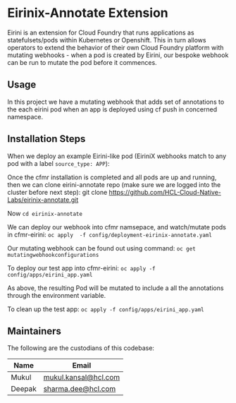 # Eirinix-Annotate Extension 

Eirini is an extension for Cloud Foundry that runs applications as statefulsets/pods within Kubernetes or Openshift. This in turn allows operators to extend the behavior of their own Cloud Foundry platform with mutating webhooks - when a pod is created by Eirini, our bespoke webhook can be run to mutate the pod before it commences.

## Usage
In this project we have a mutating webhook that adds set of annotations to the each eirini pod when an app is deployed using cf push in concerned namespace.


## Installation Steps

When we deploy an example Eirini-like pod (EiriniX webhooks match to any pod with a label `source_type: APP`):

Once the cfmr installation is completed and all pods are up and running, then we can clone eirini-annotate repo (make sure we are logged into the cluster before next step):
git clone https://github.com/HCL-Cloud-Native-Labs/eirinix-annotate.git

Now 
```cd eirinix-annotate```

We can deploy our webhook into cfmr namsepace, and watch/mutate pods in cfmr-eirini:
```oc apply  -f config/deployment-eirinix-annotate.yaml```

Our mutating webhook can be found out using command:
```oc get mutatingwebhookconfigurations```

To deploy our test app into cfmr-eirini:
```oc apply -f config/apps/eirini_app.yaml```

As above, the resulting Pod will be mutated to include a all the annotations through the environment variable.

To clean up the test app:
```oc apply -f config/apps/eirini_app.yaml```

## Maintainers
The following are the custodians of this codebase:

| Name | Email |
| ---     | ---   |
| Mukul | mukul.kansal@hcl.com |
| Deepak | sharma.dee@hcl.com |

